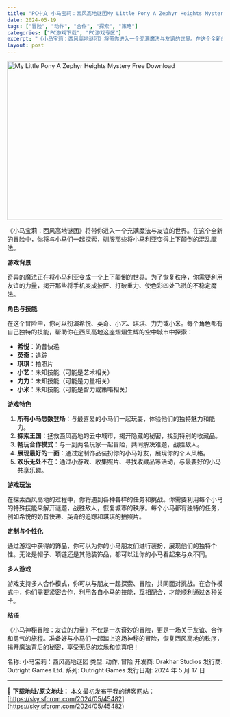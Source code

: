 ```yaml
---
title: "PC中文 小马宝莉：西风高地谜团My Little Pony A Zephyr Heights Mystery 6.58G"
date: 2024-05-19
tags: ["冒险", "动作", "合作", "探索", "策略"]
categories: ["PC游戏下载", "PC游戏专区"]
excerpt: "《小马宝莉：西风高地谜团》将带你进入一个充满魔法与友谊的世界。在这个全新的冒险中，你将与小马们一起探索，驯服那些将小马利亚变得上下颠倒的混乱魔法。 游戏背景 奇异的魔法正在将小马利亚变成一个上下颠倒的世界。为了恢复秩序，你需要利用友谊的力量，揭开那些将手机变成披萨、打破重力、使色彩四处飞溅的不稳定魔&hellip;"
layout: post
---
```


<img class="igg-image-content aligncenter" title="My Little Pony A Zephyr Heights Mystery Free Download" src="https://sky.sfcrom.com/wp-content/uploads/2024/05/713c3-My-Little-Pony-A-Zephyr-Heights-Mystery-Free-Download.jpg" alt="My Little Pony A Zephyr Heights Mystery Free Download" width="660" height="370" />

《小马宝莉：西风高地谜团》将带你进入一个充满魔法与友谊的世界。在这个全新的冒险中，你将与小马们一起探索，驯服那些将小马利亚变得上下颠倒的混乱魔法。

<strong>游戏背景</strong>

奇异的魔法正在将小马利亚变成一个上下颠倒的世界。为了恢复秩序，你需要利用友谊的力量，揭开那些将手机变成披萨、打破重力、使色彩四处飞溅的不稳定魔法。

<strong>角色与技能</strong>

在这个冒险中，你可以扮演希悦、英奇、小艺、琪琪、力力或小米。每个角色都有自己独特的技能，帮助你在西风高地这座熠熠生辉的空中城市中探索：
<ul>
 	<li><strong>希悦</strong>：奶昔快递</li>
 	<li><strong>英奇</strong>：追踪</li>
 	<li><strong>琪琪</strong>：拍照片</li>
 	<li><strong>小艺</strong>：未知技能（可能是艺术相关）</li>
 	<li><strong>力力</strong>：未知技能（可能是力量相关）</li>
 	<li><strong>小米</strong>：未知技能（可能是智力或策略相关）</li>
</ul>
<strong>游戏特色</strong>
<ol>
 	<li><strong>所有小马悉数登场</strong>：与最喜爱的小马们一起玩耍，体验他们的独特魅力和能力。</li>
 	<li><strong>探索王国</strong>：拯救西风高地的云中城市，揭开隐藏的秘密，找到特别的收藏品。</li>
 	<li><strong>畅玩合作模式</strong>：与一到两名玩家一起冒险，共同解决难题，战胜敌人。</li>
 	<li><strong>展现最好的一面</strong>：通过定制饰品装扮你的小马好友，展现你的个人风格。</li>
 	<li><strong>欢乐无处不在</strong>：通过小游戏、收集照片、寻找收藏品等活动，与最要好的小马共享乐趣。</li>
</ol>
<strong>游戏玩法</strong>

在探索西风高地的过程中，你将遇到各种各样的任务和挑战。你需要利用每个小马的特殊技能来解开谜题，战胜敌人，恢复城市的秩序。每个小马都有独特的任务，例如希悦的奶昔快递、英奇的追踪和琪琪的拍照片。

<strong>定制与个性化</strong>

通过游戏中获得的饰品，你可以为你的小马朋友们进行装扮，展现他们的独特个性。无论是帽子、项链还是其他装饰品，都可以让你的小马看起来与众不同。

<strong>多人游戏</strong>

游戏支持多人合作模式，你可以与朋友一起探索、冒险，共同面对挑战。在合作模式中，你们需要紧密合作，利用各自小马的技能，互相配合，才能顺利通过各种关卡。

<strong>结语</strong>

《小马神秘冒险：友谊的力量》不仅是一次奇妙的冒险，更是一场关于友谊、合作和勇气的旅程。准备好与小马们一起踏上这场神秘的冒险，恢复西风高地的秩序，揭开魔法背后的秘密，享受无尽的欢乐和惊喜吧！

名称: 小马宝莉：西风高地谜团
类型: 动作, 冒险
开发商: Drakhar Studios
发行商: Outright Games Ltd.
系列: Outright Games
发行日期: 2024 年 5 月 17 日

---
📖 **下载地址/原文地址：** 本文最初发布于我的博客网站：[https://sky.sfcrom.com/2024/05/45482](https://sky.sfcrom.com/2024/05/45482)
